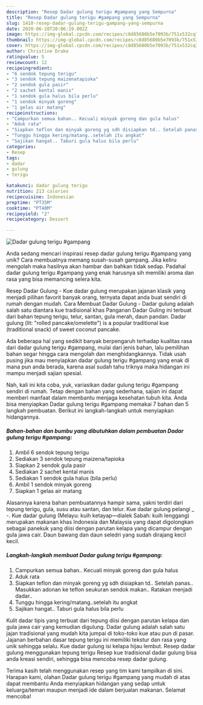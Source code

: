 ```yaml
---
description: "Resep Dadar gulung terigu #gampang yang Sempurna"
title: "Resep Dadar gulung terigu #gampang yang Sempurna"
slug: 1410-resep-dadar-gulung-terigu-gampang-yang-sempurna
date: 2020-06-28T20:06:19.002Z
image: https://img-global.cpcdn.com/recipes/c8d85680b5e7093b/751x532cq70/dadar-gulung-terigu-gampang-foto-resep-utama.jpg
thumbnail: https://img-global.cpcdn.com/recipes/c8d85680b5e7093b/751x532cq70/dadar-gulung-terigu-gampang-foto-resep-utama.jpg
cover: https://img-global.cpcdn.com/recipes/c8d85680b5e7093b/751x532cq70/dadar-gulung-terigu-gampang-foto-resep-utama.jpg
author: Christine Drake
ratingvalue: 5
reviewcount: 12
recipeingredient:
- "6 sendok tepung terigu"
- "3 sendok tepung maizenatapioka"
- "2 sendok gula pasir"
- "2 sachet kental manis"
- "1 sendok gula halus bila perlu"
- "1 sendok minyak goreng"
- "1 gelas air matang"
recipeinstructions:
- "Campurkan semua bahan.. Kecuali minyak goreng dan gula halus"
- "Aduk rata"
- "Siapkan teflon dan minyak goreng yg sdh disiapkan td.. Setelah panas.. Masukkan adonan ke teflon seukuran sendok makan.. Ratakan menjadi dadar.."
- "Tunggu hingga kering/matang..setelah itu angkat"
- "Sajikan hangat.. Taburi gula halus bila perlu"
categories:
- Resep
tags:
- dadar
- gulung
- terigu

katakunci: dadar gulung terigu 
nutrition: 213 calories
recipecuisine: Indonesian
preptime: "PT35M"
cooktime: "PT40M"
recipeyield: "2"
recipecategory: Dessert

---
```



![Dadar gulung terigu #gampang](https://img-global.cpcdn.com/recipes/c8d85680b5e7093b/751x532cq70/dadar-gulung-terigu-gampang-foto-resep-utama.jpg)

Anda sedang mencari inspirasi resep dadar gulung terigu #gampang yang unik? Cara membuatnya memang susah-susah gampang. Jika keliru mengolah maka hasilnya akan hambar dan bahkan tidak sedap. Padahal dadar gulung terigu #gampang yang enak harusnya sih memiliki aroma dan rasa yang bisa memancing selera kita.

Resep Dadar Gulung - Kue dadar gulung merupakan jajanan klasik yang menjadi pilihan favorit banyak orang, ternyata dapat anda buat sendiri di rumah dengan mudah. Cara Membuat Dadar Gulung - Dadar gulung adalah salah satu diantara kue tradisional khas Panganan Dadar Guling ini terbuat dari bahan tepung terigu, telur, santan, gula merah, daun pandan. Dadar gulung (lit: &#34;rolled pancake/omelette&#34;) is a popular traditional kue (traditional snack) of sweet coconut pancake.

Ada beberapa hal yang sedikit banyak berpengaruh terhadap kualitas rasa dari dadar gulung terigu #gampang, mulai dari jenis bahan, lalu pemilihan bahan segar hingga cara mengolah dan menghidangkannya. Tidak usah pusing jika mau menyiapkan dadar gulung terigu #gampang yang enak di mana pun anda berada, karena asal sudah tahu triknya maka hidangan ini mampu menjadi sajian spesial.


Nah, kali ini kita coba, yuk, variasikan dadar gulung terigu #gampang sendiri di rumah. Tetap dengan bahan yang sederhana, sajian ini dapat memberi manfaat dalam membantu menjaga kesehatan tubuh kita. Anda bisa menyiapkan Dadar gulung terigu #gampang memakai 7 bahan dan 5 langkah pembuatan. Berikut ini langkah-langkah untuk menyiapkan hidangannya.

<!--inarticleads1-->

##### Bahan-bahan dan bumbu yang dibutuhkan dalam pembuatan Dadar gulung terigu #gampang:

1. Ambil 6 sendok tepung terigu
1. Sediakan 3 sendok tepung maizena/tapioka
1. Siapkan 2 sendok gula pasir
1. Sediakan 2 sachet kental manis
1. Sediakan 1 sendok gula halus (bila perlu)
1. Ambil 1 sendok minyak goreng
1. Siapkan 1 gelas air matang


Alasannya karena bahan pembuatannya hampir sama, yakni terdiri dari tepung terigu, gula, susu atau santan, dan telur. Kue dadar gulung pelangi _ -. Kue dadar gulung (Melayu: kuih ketayap—dialek Sabah: kuih lenggang) merupakan makanan khas Indonesia dan Malaysia yang dapat digolongkan sebagai panekuk yang diisi dengan parutan kelapa yang dicampur dengan gula jawa cair. Daun bawang dan daun seledri yang sudah dirajang kecil kecil. 

<!--inarticleads2-->

##### Langkah-langkah membuat Dadar gulung terigu #gampang:

1. Campurkan semua bahan.. Kecuali minyak goreng dan gula halus
1. Aduk rata
1. Siapkan teflon dan minyak goreng yg sdh disiapkan td.. Setelah panas.. Masukkan adonan ke teflon seukuran sendok makan.. Ratakan menjadi dadar..
1. Tunggu hingga kering/matang..setelah itu angkat
1. Sajikan hangat.. Taburi gula halus bila perlu


Kulit dadar tipis yang terbuat dari tepung diisi dengan parutan kelapa dan gula jawa cair yang kemudian digulung. Dadar gulung adalah salah satu jajan tradisional yang mudah kita jumpai di toko-toko kue atau pun di pasar. Jajanan berbahan dasar tepung terigu ini memiliki tekstur dan rasa yang unik sehingga selalu. Kue dadar gulung isi kelapa hijau lembut. Resep dadar gulung menggunakan tepung terigu Resep kue tradisional dadar gulung bisa anda kreasi sendiri, sehingga bisa mencoba resep dadar gulung. 

Terima kasih telah menggunakan resep yang tim kami tampilkan di sini. Harapan kami, olahan Dadar gulung terigu #gampang yang mudah di atas dapat membantu Anda menyiapkan hidangan yang sedap untuk keluarga/teman maupun menjadi ide dalam berjualan makanan. Selamat mencoba!
